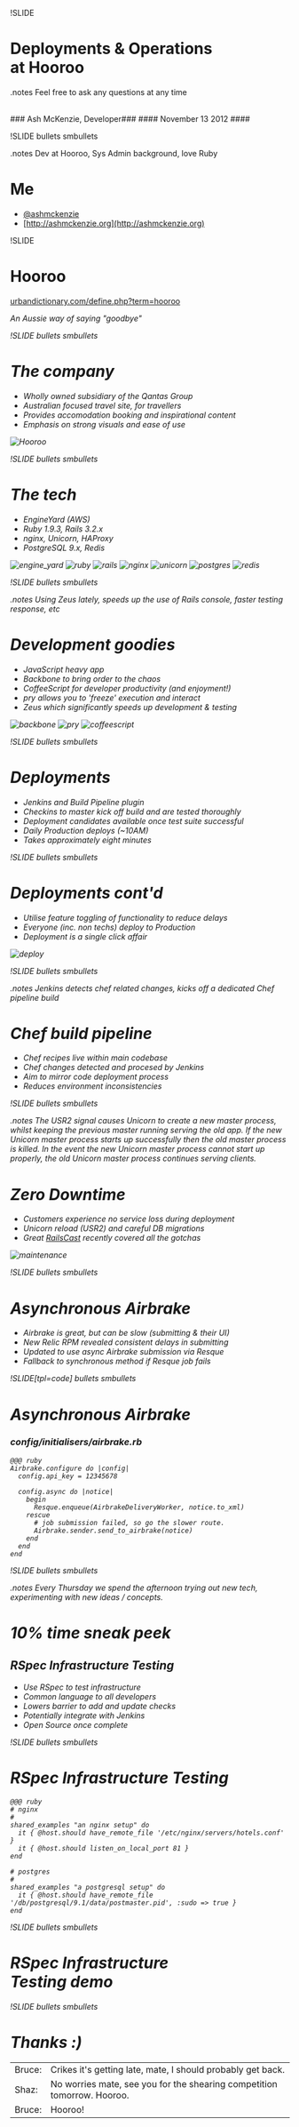 !SLIDE

# Deployments & Operations<br/> at Hooroo #

.notes Feel free to ask any questions at any time

<br/>
### Ash McKenzie, Developer###
#### November 13 2012 ####


!SLIDE bullets smbullets

.notes Dev at Hooroo, Sys Admin background, love Ruby

# Me #

* [@ashmckenzie](http://twitter.com/ashmckenzie)
* [http://ashmckenzie.org](http://ashmckenzie.org)


!SLIDE

# Hooroo #

[urbandictionary.com/define.php?term=hooroo](http://urbandictionary.com/define.php?term=hooroo)

<cite>An Aussie way of saying "goodbye"</cite>

<cite>
  <table>
    <tr>
      <td>Bruce:</td>
      <td>Crikes it's getting late, mate, I should probably get back.</td>
    </tr>
    <tr>
      <td>Shaz:</td>
      <td>No worries mate, see you for the shearing competition tomorrow. Hooroo.</td>
    </tr>
    <tr>
      <td>Bruce:</td>
      <td>Hooroo!</td>
    </tr>
</cite>


!SLIDE bullets smbullets

# The company #

* Wholly owned subsidiary of the Qantas Group
* Australian focused travel site, for travellers
* Provides accomodation booking and inspirational content
* Emphasis on strong visuals and ease of use

![Hooroo](hooroo.png)


!SLIDE bullets smbullets

# The tech #

* EngineYard (AWS)
* Ruby 1.9.3, Rails 3.2.x
* nginx, Unicorn, HAProxy
* PostgreSQL 9.x, Redis

![engine_yard](engine_yard.png)
![ruby](ruby.png)
![rails](rails.png)
![nginx](nginx.png)
![unicorn](unicorn.png)
![postgres](postgres.png)
![redis](redis.png)


!SLIDE bullets smbullets

.notes Using Zeus lately, speeds up the use of Rails console, faster testing response, etc

# Development goodies #

* JavaScript heavy app
* Backbone to bring order to the chaos
* CoffeeScript for developer productivity (and enjoyment!)
* pry allows you to 'freeze' execution and interact
* Zeus which significantly speeds up development & testing

![backbone](backbone.png)
![pry](pry.png)
![coffeescript](coffeescript.png)


!SLIDE bullets smbullets

# Deployments #

* Jenkins and Build Pipeline plugin
* Checkins to master kick off build and are tested thoroughly
* Deployment candidates available once test suite successful
* Daily Production deploys (~10AM)
* Takes approximately eight minutes


!SLIDE bullets smbullets

# Deployments cont'd #

* Utilise feature toggling of functionality to reduce delays
* Everyone (inc. non techs) deploy to Production
* Deployment is a single click affair

![deploy](deploy.png)


!SLIDE bullets smbullets

.notes Jenkins detects chef related changes, kicks off a dedicated Chef pipeline build

# Chef build pipeline #

* Chef recipes live within main codebase
* Chef changes detected and procesed by Jenkins
* Aim to mirror code deployment process
* Reduces environment inconsistencies


!SLIDE bullets smbullets

.notes The USR2 signal causes Unicorn to create a new master process, whilst keeping the previous master running serving the old app.  If the new Unicorn master process starts up successfully then the old master process is killed.  In the event the new Unicorn master process cannot start up properly, the old Unicorn master process continues serving clients.

# Zero Downtime #

* Customers experience no service loss during deployment
* Unicorn reload (USR2) and careful DB migrations
* Great [RailsCast](http://railscasts.com/episodes/373-zero-downtime-deployment) recently covered all the gotchas

![maintenance](maintenance.png)


!SLIDE bullets smbullets

# Asynchronous Airbrake #

* Airbrake is great, but can be slow (submitting & their UI)
* New Relic RPM revealed consistent delays in submitting
* Updated to use async Airbrake submission via Resque
* Fallback to synchronous method if Resque job fails


!SLIDE[tpl=code] bullets smbullets

# Asynchronous Airbrake #

### config/initialisers/airbrake.rb ###

    @@@ ruby
    Airbrake.configure do |config|
      config.api_key = 12345678

      config.async do |notice|
        begin
          Resque.enqueue(AirbrakeDeliveryWorker, notice.to_xml)
        rescue
          # job submission failed, so go the slower route.
          Airbrake.sender.send_to_airbrake(notice)
        end
      end
    end


!SLIDE bullets smbullets

.notes Every Thursday we spend the afternoon trying out new tech, experimenting with new ideas / concepts.

# 10% time sneak peek #

## RSpec Infrastructure Testing ##

* Use RSpec to test infrastructure
* Common language to all developers
* Lowers barrier to add and update checks
* Potentially integrate with Jenkins
* Open Source once complete


!SLIDE bullets smbullets

# RSpec Infrastructure Testing #

    @@@ ruby
    # nginx
    #
    shared_examples "an nginx setup" do
      it { @host.should have_remote_file '/etc/nginx/servers/hotels.conf' }
      it { @host.should listen_on_local_port 81 }
    end

    # postgres
    #
    shared_examples "a postgresql setup" do
      it { @host.should have_remote_file '/db/postgresql/9.1/data/postmaster.pid', :sudo => true }
    end


!SLIDE bullets smbullets

# RSpec Infrastructure<br/> Testing demo #


!SLIDE bullets smbullets

# Thanks :) #

